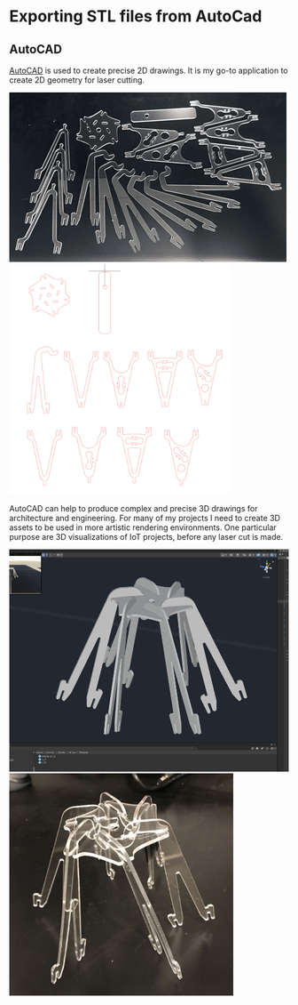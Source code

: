 # Exporting STL files from AutoCad

## AutoCAD

[AutoCAD](https://www.autodesk.com/products/autocad/overview?term=1-YEAR&tab=subscription) is used to create precise 2D drawings. It is my go-to application to create 2D geometry for laser cutting. 

<img src="images/acrylic-parts.png">

<img src="images/acrylic-parts_autocad.png" width="400">

AutoCAD can help to produce complex and precise 3D drawings for architecture and engineering. For many of my projects I need to create 3D assets to be used in more artistic rendering environments. One particular purpose are 3D visualizations of IoT projects, before any laser cut is made. 

<img src="images/Amaria-rough.png" height="400"><img src="images/Amaria-V1-basic-structure.jpg" height="400">


